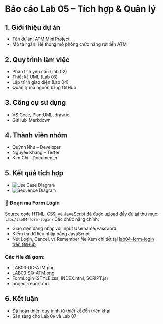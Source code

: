 # Báo cáo Lab 05 – Tích hợp & Quản lý

## 1. Giới thiệu dự án
- Tên dự án: ATM Mini Project
- Mô tả ngắn: Hệ thống mô phỏng chức năng rút tiền ATM

## 2. Quy trình làm việc
- Phân tích yêu cầu (Lab 02)
- Thiết kế UML (Lab 03)
- Lập trình giao diện (Lab 04)
- Quản lý mã nguồn bằng GitHub

## 3. Công cụ sử dụng
- VS Code, PlantUML, draw.io
- GitHub, Markdown

## 4. Thành viên nhóm
- Quỳnh Như – Developer
- Nguyên Khang – Tester
- Kim Chi – Documenter

## 5. Kết quả tích hợp
- ![Use Case Diagram](.../lab03-atm-diagrams/LAB03-UC-ATM.png)
- ![Sequence Diagram](.../lab03-atm-diagrams/LAB03-SQ-ATM.png)
### 🔹 Đoạn mã Form Login
Source code HTML, CSS, và JavaScript đã được upload đầy đủ tại thư mục:
`labs/lab04-form-login/`
Các chức năng chính:
- Giao diện đăng nhập với input Username/Password
- Kiểm tra dữ liệu nhập bằng JavaScript
- Nút Login, Cancel, và Remember Me
Xem chi tiết tại [lab04-form-login trên GitHub](../lab04-form-login/)
### Các file đã gom:
- LAB03-UC-ATM.png
- LAB03-SQ-ATM.png
- FormLogin (STYLE.css, INDEX.html, SCRIPT.js)
- project-report.md

## 6. Kết luận
- Đã hoàn thiện quy trình từ thiết kế đến triển khai
- Sẵn sàng cho Lab 06 và Lab 07
